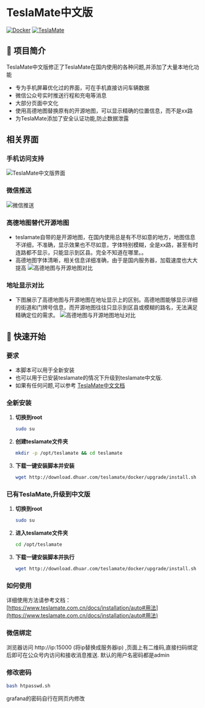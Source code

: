 # TeslaMate中文版

[![Docker](https://img.shields.io/badge/Docker-Required-blue.svg)](https://www.docker.com/)
[![TeslaMate](https://img.shields.io/badge/TeslaMate-Latest-green.svg)](https://github.com/adriankumpf/teslamate)


## 📖 项目简介

TeslaMate中文版修正了TeslaMate在国内使用的各种问题,并添加了大量本地化功能
- 专为手机屏幕优化过的界面，可在手机直接访问车辆数据
- 微信公众号实时推送行程和充电等消息
- 大部分页面中文化
- 使用高德地图替换原有的开源地图，可以显示精确的位置信息，而不是xx路
- 为TeslaMate添加了安全认证功能,防止数据泄露

## 相关界面
### 手机访问支持
![TeslaMate中文版界面](https://www.teslamate.com.cn/img/extras/extras_1.png)

### 微信推送
![微信推送](https://www.teslamate.com.cn/img/extras/extras_2.png)

### 高德地图替代开源地图
- teslamate自带的是开源地图，在国内使用总是有不尽如意的地方，地图信息不详细，不准确，显示效果也不尽如意，字体特别模糊，全是xx路，甚至有时连路都不显示，只能显示到区县。完全不知道在哪里。。
- 高德地图字体清晰，相关信息详细准确，由于是国内服务器，加载速度也大大提高
![高德地图与开源地图对比](https://www.teslamate.com.cn/img/teslamatebox/map_compare.png)

### 地址显示对比

- 下图展示了高德地图与开源地图在地址显示上的区别。高德地图能够显示详细的街道和门牌号信息，而开源地图往往只显示到区县或模糊的路名，无法满足精确定位的需求。
![高德地图与开源地图地址对比](https://www.teslamate.com.cn/img/teslamatebox/address_compare.png)



## 🚀 快速开始

### 要求
 - 本脚本可以用于全新安装
 - 也可以用于已安装teslamate的情况下升级到teslamate中文版.
 - 如果有任何问题,可以参考 [TeslaMate中文文档](https://teslamate.com.cn)
### 全新安装
1. **切换到root** 
    ```bash
   sudo su
   ```
2. **创建teslamate文件夹**
   ```bash
   mkdir -p /opt/teslamate && cd teslamate
   ```
3. **下载一键安装脚本并安装**
   ```bash
   wget http://download.dhuar.com/teslamate/docker/upgrade/install.sh -O install.sh && bash install.sh
   ```
### 已有TeslaMate,升级到中文版
1. **切换到root** 
    ```bash
   sudo su
   ```
2. **进入teslamate文件夹**
   ```bash
   cd /opt/teslamate
   ```
3. **下载一键安装脚本并执行**
   ```bash
   wget http://download.dhuar.com/teslamate/docker/upgrade/install.sh -O install.sh && bash install.sh
   ```

### 如何使用
详细使用方法请参考文档：[https://www.teslamate.com.cn/docs/installation/auto#用法](https://www.teslamate.com.cn/docs/installation/auto#用法)

### 微信绑定
浏览器访问 http://ip:15000 (将ip替换成服务器ip) ,页面上有二维码,直接扫码绑定后即可在公众号内访问和接收消息推送.
默认的用户名密码都是admin

### 修改密码
   ```bash
   bash htpasswd.sh
   ```
 grafana的密码自行在网页内修改
  
   